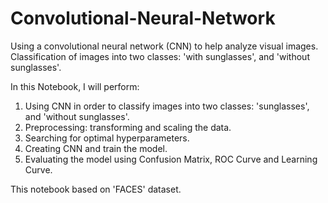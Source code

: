 # Convolutional-Neural-Network
Using a convolutional neural network (CNN) to help analyze visual images. Classification of images into two classes: 'with sunglasses', and 'without sunglasses'.

In this Notebook, I will perform:
1. Using CNN in order to classify images into two classes: 'sunglasses', and 'without sunglasses'.
2. Preprocessing: transforming and scaling the data.
3. Searching for optimal hyperparameters.
4. Creating CNN and train the model.
5. Evaluating the model using Confusion Matrix, ROC Curve and Learning Curve.

This notebook based on 'FACES' dataset.
